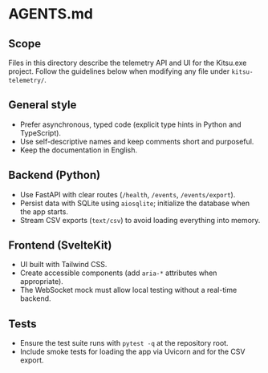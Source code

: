 # AGENTS.md

## Scope
Files in this directory describe the telemetry API and UI for the Kitsu.exe project. Follow the guidelines below when modifying any file under `kitsu-telemetry/`.

## General style
- Prefer asynchronous, typed code (explicit type hints in Python and TypeScript).
- Use self-descriptive names and keep comments short and purposeful.
- Keep the documentation in English.

## Backend (Python)
- Use FastAPI with clear routes (`/health`, `/events`, `/events/export`).
- Persist data with SQLite using `aiosqlite`; initialize the database when the app starts.
- Stream CSV exports (`text/csv`) to avoid loading everything into memory.

## Frontend (SvelteKit)
- UI built with Tailwind CSS.
- Create accessible components (add `aria-*` attributes when appropriate).
- The WebSocket mock must allow local testing without a real-time backend.

## Tests
- Ensure the test suite runs with `pytest -q` at the repository root.
- Include smoke tests for loading the app via Uvicorn and for the CSV export.
